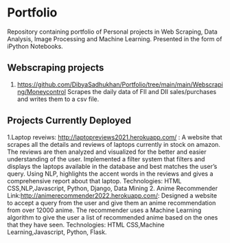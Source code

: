# Portfolio
Repository containing portfolio of Personal projects in Web Scraping, Data Analysis, Image Processing and Machine Learning. Presented in the form of iPython Notebooks. 
## Webscraping projects
  1. https://github.com/DibyaSadhukhan/Portfolio/tree/main/main/Webscraping/Moneycontrol 
     Scrapes the daily data of FII and DII sales/purchases and writes them to a csv file.
## Projects Currently Deployed
1.Laptop reveiws: http://laptopreviews2021.herokuapp.com/ :
	A website that scrapes all the details and reviews of laptops currently in stock on amazon. The reviews are then analyzed and visualized for the            better and easier understanding of the user.
      	Implemented a filter system that filters and displays the laptops available in the database and best matches the user’s query. 
      	Using NLP, highlights the accent words in the reviews and gives a comprehensive report about that laptop.
	Technologies:	HTML CSS,NLP,Javascript, Python, Django, Data Mining
2. Anime Recommender	Link:http://animerecommender2022.herokuapp.com/: 
	Designed a website to accept a query from the user and give them an anime recommendation from over 12000 anime. 
	The recommender uses a Machine Learning algorithm  to give the user a list of recommended anime based on the ones that they have seen.
	Technologies:	HTML CSS,Machine Learning,Javascript, Python, Flask.
      
  
